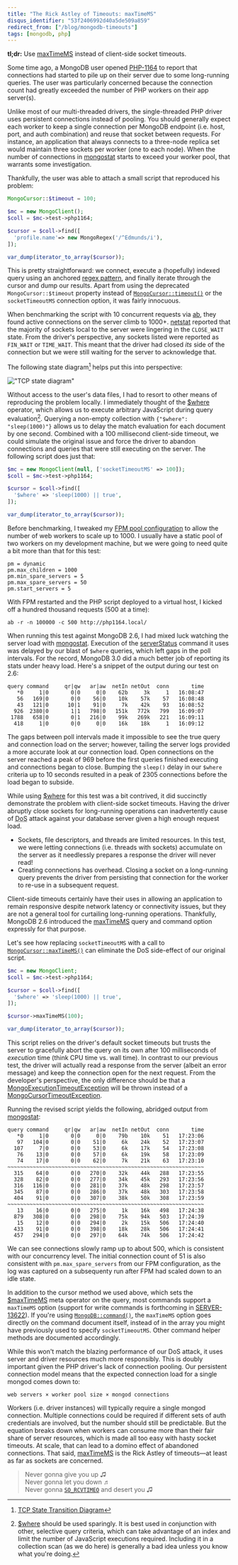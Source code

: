 ```yaml
---
title: "The Rick Astley of Timeouts: maxTimeMS"
disqus_identifier: "53f2406992d40a5de509a859"
redirect_from: ["/blog/mongodb-timeouts"]
tags: [mongodb, php]
---
```

**tl;dr:** Use [maxTimeMS][] instead of client-side socket timeouts.

Some time ago, a MongoDB user opened [PHP-1164][] to report that connections had
started to pile up on their server due to some long-running queries. The user
was particularly concerned because the connection count had greatly exceeded the
number of PHP workers on their app server(s).

Unlike most of our multi-threaded drivers, the single-threaded PHP driver uses
persistent connections instead of pooling. You should generally expect each
worker to keep a single connection per MongoDB endpoint (i.e. host, port, and
auth combination) and reuse that socket between requests. For instance, an
application that always connects to a three-node replica set would maintain
three sockets per worker (one to each node). When the number of connections in
[mongostat][] starts to exceed your worker pool, that warrants some investigation.

Thankfully, the user was able to attach a small script that reproduced his
problem:

```php
MongoCursor::$timeout = 100;

$mc = new MongoClient();
$coll = $mc->test->php1164;

$cursor = $coll->find([
  'profile.name'=> new MongoRegex('/^Edmunds/i'),
]);

var_dump(iterator_to_array($cursor));
```

This is pretty straightforward: we connect, execute a (hopefully) indexed query
using an anchored [regex pattern][], and finally iterate through the cursor and
dump our results. Apart from using the deprecated `MongoCursor::$timeout`
property instead of [`MongoCursor::timeout()`][cursor-timeout] or the
`socketTimeoutMS` connection option, it was fairly innocuous.

When benchmarking the script with 10 concurrent requests via [ab][], they found
active connections on the server climb to 1000+. [netstat][] reported that the
majority of sockets local to the server were lingering in the `CLOSE_WAIT`
state. From the driver's perspective, any sockets listed were reported as
`FIN_WAIT` or `TIME_WAIT`. This meant that the driver had closed *its* side of
the connection but we were still waiting for the server to acknowledge that.

The following state diagram[^1] helps put this into perspective:

!["TCP state diagram"][tcp_states]

Without access to the user's data files, I had to resort to other means of
reproducing the problem locally. I immediately thought of the [$where][]
operator, which allows us to execute arbitrary JavaScript during query
evaluation[^2]. Querying a non-empty collection with `{"$where": "sleep(1000)"}`
allows us to delay the match evaluation for each document by one second.
Combined with a 100 millisecond client-side timeout, we could simulate the
original issue and force the driver to abandon connections and queries that were
still executing on the server. The following script does just that:

```php
$mc = new MongoClient(null, ['socketTimeoutMS' => 100]);
$coll = $mc->test->php1164;

$cursor = $coll->find([
  '$where' => 'sleep(1000) || true',
]);

var_dump(iterator_to_array($cursor));
```

Before benchmarking, I tweaked my [FPM pool configuration][fpm-config] to allow
the number of web workers to scale up to 1000. I usually have a static pool of
two workers on my development machine, but we were going to need quite a bit
more than that for this test:

```
pm = dynamic
pm.max_children = 1000
pm.min_spare_servers = 5
pm.max_spare_servers = 50
pm.start_servers = 5
```

With FPM restarted and the PHP script deployed to a virtual host, I kicked off
a hundred thousand requests (500 at a time):

```plaintext
ab -r -n 100000 -c 500 http://php1164.local/
```

When running this test against MongoDB 2.6, I had mixed luck watching the server
load with [mongostat][]. Execution of the [serverStatus][] command it uses was
delayed by our blast of `$where` queries, which left gaps in the poll intervals.
For the record, MongoDB 3.0 did a much better job of reporting its stats under
heavy load. Here's a snippet of the output during our test on 2.6:

```plaintext
query command     qr|qw   ar|aw  netIn netOut  conn       time
   *0     1|0       0|0     0|0    62b     3k     1   16:08:47
   56   169|0       0|0    56|0    10k    57k    57   16:08:48
   43   121|0      10|1    91|0     7k    42k    93   16:08:52
  926  2380|0       1|1   798|0   151k   772k   799   16:09:07
 1788   658|0       0|1   216|0    99k   269k   221   16:09:11
  418     1|0       0|0     0|0    16k    18k     1   16:09:12
```

The gaps between poll intervals made it impossible to see the true query and
connection load on the server; however, tailing the server logs provided a more
accurate look at our connection load. Open connections on the server reached a
peak of 969 before the first queries finished executing and connections began to
close. Bumping the `sleep()` delay in our `$where` criteria up to 10 seconds
resulted in a peak of 2305 connections before the load began to subside.

While using [$where][] for this test was a bit contrived, it did succinctly
demonstrate the problem with client-side socket timeouts. Having the driver
abruptly close sockets for long-running operations can inadvertently cause of
<abbr title="Denial of service">DoS</abbr> attack against your database server
given a high enough request load.

 * Sockets, file descriptors, and threads are limited resources. In this test,
   we were letting connections (i.e. threads with sockets) accumulate on the
   server as it needlessly prepares a response the driver will never read!
 * Creating connections has overhead. Closing a socket on a long-running query
   prevents the driver from persisting that connection for the worker to re-use
   in a subsequent request.

Client-side timeouts certainly have their uses in allowing an application to
remain responsive despite network latency or connectivity issues, but they are
not a general tool for curtailing long-running operations. Thankfully, MongoDB
2.6 introduced the [maxTimeMS][] query and command option expressly for that
purpose.

Let's see how replacing `socketTimeoutMS` with a call to
[`MongoCursor::maxTimeMS()`][cursor-maxtimems] can eliminate the DoS side-effect
of our original script.

```php
$mc = new MongoClient;
$coll = $mc->test->php1164;

$cursor = $coll->find([
  '$where' => 'sleep(1000) || true',
]);

$cursor->maxTimeMS(100);

var_dump(iterator_to_array($cursor));
```

This script relies on the driver's default socket timeouts but trusts the server
to gracefully abort the query on its own after 100 milliseconds of *execution*
time (think CPU time vs. wall time). In contrast to our previous test, the driver
will actually read a response from the server (albeit an error message) and keep
the connection open for the next request. From the developer's perspective, the
only difference should be that a [MongoExecutionTimeoutException][] will be
thrown instead of a [MongoCursorTimeoutException][].

Running the revised script yields the following, abridged output from
[mongostat][]:

```plaintext
query command     qr|qw   ar|aw  netIn netOut  conn       time
   *0     1|0       0|0     0|0    79b    10k    51   17:23:06
   97   104|0       0|0    51|0     6k    24k    52   17:23:07
  107     7|0       0|0    53|0     6k    17k    54   17:23:08
   76    13|0       0|0    57|0     6k    19k    58   17:23:09
   74    17|0       0|0    62|0     7k    21k    63   17:23:10
~~~~~~~~~~~~~~~~~~~~~~~~~~~~~~~~~~~~~~~~~~~~~~~~~~~~~~~~~~~~~~
  315    64|0       0|0   270|0    32k    44k   288   17:23:55
  328    82|0       0|0   277|0    34k    45k   293   17:23:56
  316   116|0       0|0   281|0    37k    48k   298   17:23:57
  345    87|0       0|0   286|0    37k    48k   303   17:23:58
  404    91|0       0|0   307|0    38k    50k   308   17:23:59
~~~~~~~~~~~~~~~~~~~~~~~~~~~~~~~~~~~~~~~~~~~~~~~~~~~~~~~~~~~~~~
   13    16|0       0|0   275|0     1k    16k   498   17:24:38
  879   308|0       0|0   298|0    75k    94k   503   17:24:39
   15    12|0       0|0   294|0     2k    15k   506   17:24:40
  433    91|0       0|0   398|0    18k    28k   506   17:24:41
  457   294|0       0|0   297|0    64k    74k   506   17:24:42
```

We can see connections slowly ramp up to about 500, which is consistent with our
concurrency level. The initial connection count of 51 is also consistent with
`pm.max_spare_servers` from our FPM configuration, as the log was captured on a
subsequenty run after FPM had scaled down to an idle state.

In addition to the cursor method we used above, which sets the [$maxTimeMS][]
meta operator on the query, most commands support a `maxTimeMS` option (support
for write commands is forthcoming in [SERVER-13622][]). If you're using
[`MongoDB::command()`][db-command], the `maxTimeMS` option goes directly on the
command document itself, instead of in the array you might have previously used
to specify `socketTimeoutMS`. Other command helper methods are documented
accordingly.

While this won't match the blazing performance of our DoS attack, it uses server
and driver resources much more responsibly. This is doubly important given the
PHP driver's lack of connection pooling. Our persistent connection model means
that the expected connection load for a single mongod comes down to:

```
web servers × worker pool size × mongod connections
```

Workers (i.e. driver instances) will typically require a single mongod
connection. Multiple connections could be required if different sets of auth
credentials are involved, but the number should still be predictable. But the
equation breaks down when workers can consume more than their fair share of
server resources, which is made all too easy with hasty socket timeouts. At
scale, that can lead to a domino effect of abandoned connections. That said,
[maxTimeMS][] is the Rick Astley of timeouts—at least as far as sockets are
concerned.

> Never gonna give you up ♫
> <br>Never gonna let you down ♬
> <br>Never gonna [`SO_RCVTIMEO`][rickroll] and desert you ♫

  [$where]: http://docs.mongodb.org/manual/reference/operator/query/where/
  [$maxTimeMS]: http://docs.mongodb.org/manual/reference/operator/meta/maxTimeMS/
  [ab]: http://en.wikipedia.org/wiki/ApacheBench
  [cursor-maxtimems]: http://php.net/manual/en/mongocursor.maxtimems.php
  [cursor-timeout]: http://php.net/manual/en/mongocursor.timeout.php
  [db-command]: http://php.net/manual/en/mongodb.command.php
  [fpm-config]: http://php.net/manual/en/install.fpm.configuration.php
  [maxTimeMS]: http://docs.mongodb.org/manual/tutorial/terminate-running-operations/#maxtimems
  [mongostat]: http://docs.mongodb.org/manual/reference/program/mongostat/
  [MongoCursorTimeoutException]: http://php.net/manual/en/class.mongocursortimeoutexception.php
  [MongoExecutionTimeoutException]: http://php.net/manual/en/class.mongoexecutiontimeoutexception.php
  [netstat]: http://en.wikipedia.org/wiki/Netstat
  [PHP-1164]: https://jira.mongodb.org/browse/PHP-1164
  [regex pattern]: http://docs.mongodb.org/manual/reference/operator/query/regex/
  [rickroll]: https://www.youtube.com/watch?v=dQw4w9WgXcQ
  [SERVER-13622]: https://jira.mongodb.org/browse/SERVER-13622
  [serverStatus]: http://docs.mongodb.org/manual/reference/command/serverStatus/

  [^1]: [TCP State Transition Diagram](http://www4.cs.fau.de/Projects/JX/Projects/TCP/tcpstate.html)

  [^2]: [$where][] should be used sparingly. It is best used in conjunction with
        other, selective query criteria, which can take advantage of an index
        and limit the number of JavaScript executions required. Including it in
        a collection scan (as we do here) is generally a bad idea unless you
        know what you're doing.

  [tcp_states]: /assets/images/20150310_tcp_states.png
